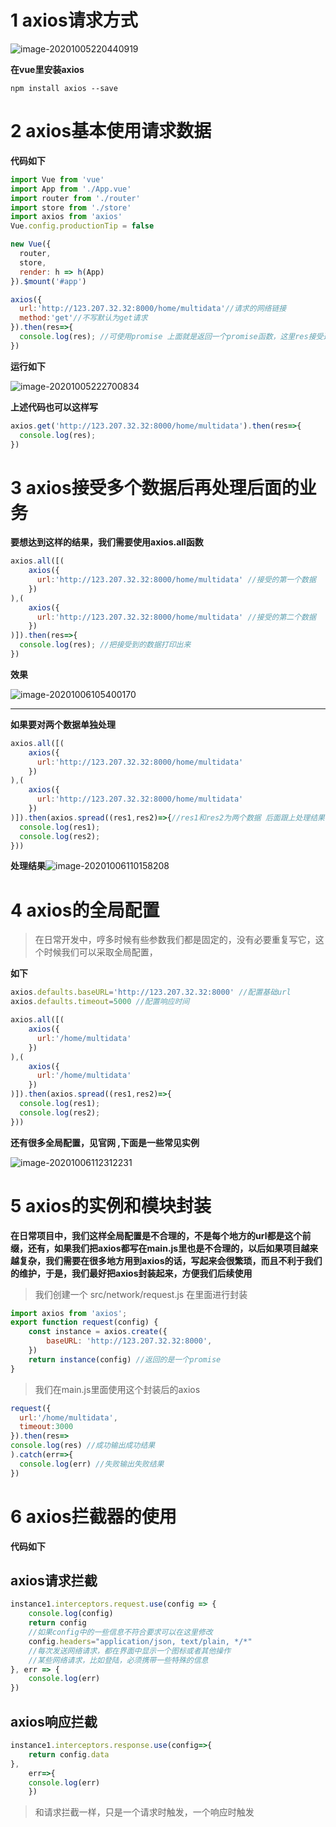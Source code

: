 # 1 axios请求方式

![image-20201005220440919](C:\Users\周鹏飞\AppData\Roaming\Typora\typora-user-images\image-20201005220440919.png)

**在vue里安装axios**

```
npm install axios --save
```

# 2 axios基本使用请求数据

**代码如下**

```js
import Vue from 'vue'
import App from './App.vue'
import router from './router'
import store from './store'
import axios from 'axios'
Vue.config.productionTip = false

new Vue({
  router,
  store,
  render: h => h(App)
}).$mount('#app')

axios({
  url:'http://123.207.32.32:8000/home/multidata'//请求的网络链接
  method:'get'//不写默认为get请求
}).then(res=>{
  console.log(res); //可使用promise 上面就是返回一个promise函数，这里res接受返回结果并且打印
})
```

**运行如下**

![image-20201005222700834](https://gitee.com/zpfzpf123/axios-img/raw/master/image-20201005222700834.png)

**上述代码也可以这样写**

```js
axios.get('http://123.207.32.32:8000/home/multidata').then(res=>{
  console.log(res);
})
```

# 3 axios接受多个数据后再处理后面的业务

**要想达到这样的结果，我们需要使用axios.all函数**

```js
axios.all([(
    axios({
      url:'http://123.207.32.32:8000/home/multidata' //接受的第一个数据
    })
),(
    axios({
      url:'http://123.207.32.32:8000/home/multidata' //接受的第二个数据
    })
)]).then(res=>{
  console.log(res); //把接受到的数据打印出来 
})
```

**效果**

![image-20201006105400170](C:\Users\周鹏飞\AppData\Roaming\Typora\typora-user-images\image-20201006105400170.png)

****

**如果要对两个数据单独处理**

```js
axios.all([(
    axios({
      url:'http://123.207.32.32:8000/home/multidata'
    })
),(
    axios({
      url:'http://123.207.32.32:8000/home/multidata'
    })
)]).then(axios.spread((res1,res2)=>{//res1和res2为两个数据 后面跟上处理结果
  console.log(res1);
  console.log(res2);
}))
```

**处理结果**![image-20201006110158208](C:\Users\周鹏飞\AppData\Roaming\Typora\typora-user-images\image-20201006110158208.png)

# 4 axios的全局配置

> 在日常开发中，哼多时候有些参数我们都是固定的，没有必要重复写它，这个时候我们可以采取全局配置，

**如下**

```js
axios.defaults.baseURL='http://123.207.32.32:8000' //配置基础url
axios.defaults.timeout=5000 //配置响应时间

axios.all([(
    axios({
      url:'/home/multidata'
    })
),(
    axios({
      url:'/home/multidata'
    })
)]).then(axios.spread((res1,res2)=>{
  console.log(res1);
  console.log(res2);
}))
```

**还有很多全局配置，见官网 ,下面是一些常见实例**

![image-20201006112312231](C:\Users\周鹏飞\AppData\Roaming\Typora\typora-user-images\image-20201006112312231.png)

# 5 axios的实例和模块封装

 **在日常项目中，我们这样全局配置是不合理的，不是每个地方的url都是这个前缀，还有，如果我们把axios都写在main.js里也是不合理的，以后如果项目越来越复杂，我们需要在很多地方用到axios的话，写起来会很繁琐，而且不利于我们的维护，于是，我们最好把axios封装起来，方便我们后续使用**

> 我们创建一个 src/network/request.js 在里面进行封装

```js
import axios from 'axios';
export function request(config) {
    const instance = axios.create({
        baseURL: 'http://123.207.32.32:8000',
    })
    return instance(config) //返回的是一个promise
}

```

> 我们在main.js里面使用这个封装后的axios

```js
request({
  url:'/home/multidata',
  timeout:3000
}).then(res=>
console.log(res) //成功输出成功结果
).catch(err=>{
  console.log(err) //失败输出失败结果
})
```

# 6 axios拦截器的使用

**代码如下**

## axios请求拦截

```js
instance1.interceptors.request.use(config => {
    console.log(config)
    return config
    //如果config中的一些信息不符合要求可以在这里修改
    config.headers="application/json, text/plain, */*"
    //每次发送网络请求，都在界面中显示一个图标或者其他操作
    //某些网络请求，比如登陆，必须携带一些特殊的信息
}, err => {
    console.log(err)
})
```

## axios响应拦截

```js
instance1.interceptors.response.use(config=>{
    return config.data
},
    err=>{
    console.log(err)
    })
```

> 和请求拦截一样，只是一个请求时触发，一个响应时触发


